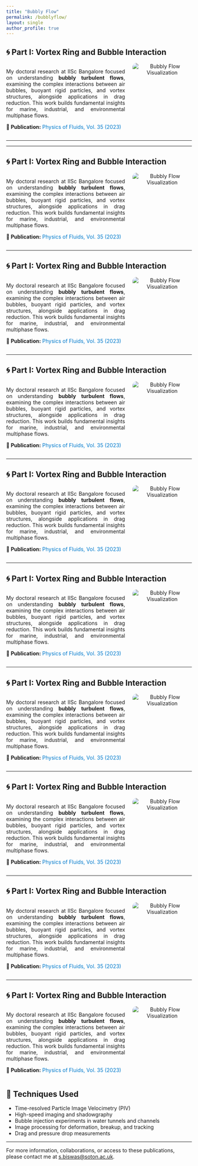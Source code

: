 ```yaml
---
title: "Bubbly Flow"
permalink: /bubblyflow/
layout: single
author_profile: true
---
```


## 🌀 **Part I: Vortex Ring and Bubble Interaction**

<div style="display: flex; align-items: flex-start; gap: 20px;">

<div style="flex: 2; text-align: justify;">

My doctoral research at IISc Bangalore focused on understanding **bubbly turbulent flows**, examining the complex interactions between air bubbles, buoyant rigid particles, and vortex structures, alongside applications in drag reduction. This work builds fundamental insights for marine, industrial, and environmental multiphase flows.

<p style="margin-top:10px;">
<strong>📄 Publication:</strong> 
<a href="https://doi.org/10.1063/5.0160815" target="_blank" style="color:#007acc; text-decoration:none;">
Physics of Fluids, Vol. 35 (2023)
</a>
</p>

</div>

<div style="flex: 1; text-align: center;">

<img src="/assets/images/bubblyflow.png" alt="Bubbly Flow Visualization" style="max-width: 100%; border-radius: 10px;">

</div>

</div>

---


---

## 🌀 **Part I: Vortex Ring and Bubble Interaction**

<div style="display: flex; align-items: flex-start; gap: 20px;">

<div style="flex: 2; text-align: justify;">

My doctoral research at IISc Bangalore focused on understanding **bubbly turbulent flows**, examining the complex interactions between air bubbles, buoyant rigid particles, and vortex structures, alongside applications in drag reduction. This work builds fundamental insights for marine, industrial, and environmental multiphase flows.

<p style="margin-top:10px;">
<strong>📄 Publication:</strong> 
<a href="https://doi.org/10.1063/5.0160815" target="_blank" style="color:#007acc; text-decoration:none;">
Physics of Fluids, Vol. 35 (2023)
</a>
</p>

</div>

<div style="flex: 1; text-align: center;">

<img src="/assets/images/bubblyflow.png" alt="Bubbly Flow Visualization" style="max-width: 100%; border-radius: 10px;">

</div>

</div>

---

## 🌀 **Part I: Vortex Ring and Bubble Interaction**

<div style="display: flex; align-items: flex-start; gap: 20px;">

<div style="flex: 2; text-align: justify;">

My doctoral research at IISc Bangalore focused on understanding **bubbly turbulent flows**, examining the complex interactions between air bubbles, buoyant rigid particles, and vortex structures, alongside applications in drag reduction. This work builds fundamental insights for marine, industrial, and environmental multiphase flows.

<p style="margin-top:10px;">
<strong>📄 Publication:</strong> 
<a href="https://doi.org/10.1063/5.0160815" target="_blank" style="color:#007acc; text-decoration:none;">
Physics of Fluids, Vol. 35 (2023)
</a>
</p>

</div>

<div style="flex: 1; text-align: center;">

<img src="/assets/images/bubblyflow.png" alt="Bubbly Flow Visualization" style="max-width: 100%; border-radius: 10px;">

</div>

</div>

---

## 🌀 **Part I: Vortex Ring and Bubble Interaction**

<div style="display: flex; align-items: flex-start; gap: 20px;">

<div style="flex: 2; text-align: justify;">

My doctoral research at IISc Bangalore focused on understanding **bubbly turbulent flows**, examining the complex interactions between air bubbles, buoyant rigid particles, and vortex structures, alongside applications in drag reduction. This work builds fundamental insights for marine, industrial, and environmental multiphase flows.

<p style="margin-top:10px;">
<strong>📄 Publication:</strong> 
<a href="https://doi.org/10.1063/5.0160815" target="_blank" style="color:#007acc; text-decoration:none;">
Physics of Fluids, Vol. 35 (2023)
</a>
</p>

</div>

<div style="flex: 1; text-align: center;">

<img src="/assets/images/bubblyflow.png" alt="Bubbly Flow Visualization" style="max-width: 100%; border-radius: 10px;">

</div>

</div>


---

## 🌀 **Part I: Vortex Ring and Bubble Interaction**

<div style="display: flex; align-items: flex-start; gap: 20px;">

<div style="flex: 2; text-align: justify;">

My doctoral research at IISc Bangalore focused on understanding **bubbly turbulent flows**, examining the complex interactions between air bubbles, buoyant rigid particles, and vortex structures, alongside applications in drag reduction. This work builds fundamental insights for marine, industrial, and environmental multiphase flows.

<p style="margin-top:10px;">
<strong>📄 Publication:</strong> 
<a href="https://doi.org/10.1063/5.0160815" target="_blank" style="color:#007acc; text-decoration:none;">
Physics of Fluids, Vol. 35 (2023)
</a>
</p>

</div>

<div style="flex: 1; text-align: center;">

<img src="/assets/images/bubblyflow.png" alt="Bubbly Flow Visualization" style="max-width: 100%; border-radius: 10px;">

</div>

</div>


---

## 🌀 **Part I: Vortex Ring and Bubble Interaction**

<div style="display: flex; align-items: flex-start; gap: 20px;">

<div style="flex: 2; text-align: justify;">

My doctoral research at IISc Bangalore focused on understanding **bubbly turbulent flows**, examining the complex interactions between air bubbles, buoyant rigid particles, and vortex structures, alongside applications in drag reduction. This work builds fundamental insights for marine, industrial, and environmental multiphase flows.

<p style="margin-top:10px;">
<strong>📄 Publication:</strong> 
<a href="https://doi.org/10.1063/5.0160815" target="_blank" style="color:#007acc; text-decoration:none;">
Physics of Fluids, Vol. 35 (2023)
</a>
</p>

</div>

<div style="flex: 1; text-align: center;">

<img src="/assets/images/bubblyflow.png" alt="Bubbly Flow Visualization" style="max-width: 100%; border-radius: 10px;">

</div>

</div>


---

## 🌀 **Part I: Vortex Ring and Bubble Interaction**

<div style="display: flex; align-items: flex-start; gap: 20px;">

<div style="flex: 2; text-align: justify;">

My doctoral research at IISc Bangalore focused on understanding **bubbly turbulent flows**, examining the complex interactions between air bubbles, buoyant rigid particles, and vortex structures, alongside applications in drag reduction. This work builds fundamental insights for marine, industrial, and environmental multiphase flows.

<p style="margin-top:10px;">
<strong>📄 Publication:</strong> 
<a href="https://doi.org/10.1063/5.0160815" target="_blank" style="color:#007acc; text-decoration:none;">
Physics of Fluids, Vol. 35 (2023)
</a>
</p>

</div>

<div style="flex: 1; text-align: center;">

<img src="/assets/images/bubblyflow.png" alt="Bubbly Flow Visualization" style="max-width: 100%; border-radius: 10px;">

</div>

</div>


---

## 🌀 **Part I: Vortex Ring and Bubble Interaction**

<div style="display: flex; align-items: flex-start; gap: 20px;">

<div style="flex: 2; text-align: justify;">

My doctoral research at IISc Bangalore focused on understanding **bubbly turbulent flows**, examining the complex interactions between air bubbles, buoyant rigid particles, and vortex structures, alongside applications in drag reduction. This work builds fundamental insights for marine, industrial, and environmental multiphase flows.

<p style="margin-top:10px;">
<strong>📄 Publication:</strong> 
<a href="https://doi.org/10.1063/5.0160815" target="_blank" style="color:#007acc; text-decoration:none;">
Physics of Fluids, Vol. 35 (2023)
</a>
</p>

</div>

<div style="flex: 1; text-align: center;">

<img src="/assets/images/bubblyflow.png" alt="Bubbly Flow Visualization" style="max-width: 100%; border-radius: 10px;">

</div>

</div>


---

## 🌀 **Part I: Vortex Ring and Bubble Interaction**

<div style="display: flex; align-items: flex-start; gap: 20px;">

<div style="flex: 2; text-align: justify;">

My doctoral research at IISc Bangalore focused on understanding **bubbly turbulent flows**, examining the complex interactions between air bubbles, buoyant rigid particles, and vortex structures, alongside applications in drag reduction. This work builds fundamental insights for marine, industrial, and environmental multiphase flows.

<p style="margin-top:10px;">
<strong>📄 Publication:</strong> 
<a href="https://doi.org/10.1063/5.0160815" target="_blank" style="color:#007acc; text-decoration:none;">
Physics of Fluids, Vol. 35 (2023)
</a>
</p>

</div>

<div style="flex: 1; text-align: center;">

<img src="/assets/images/bubblyflow.png" alt="Bubbly Flow Visualization" style="max-width: 100%; border-radius: 10px;">

</div>

</div>


---

## 🌀 **Part I: Vortex Ring and Bubble Interaction**

<div style="display: flex; align-items: flex-start; gap: 20px;">

<div style="flex: 2; text-align: justify;">

My doctoral research at IISc Bangalore focused on understanding **bubbly turbulent flows**, examining the complex interactions between air bubbles, buoyant rigid particles, and vortex structures, alongside applications in drag reduction. This work builds fundamental insights for marine, industrial, and environmental multiphase flows.

<p style="margin-top:10px;">
<strong>📄 Publication:</strong> 
<a href="https://doi.org/10.1063/5.0160815" target="_blank" style="color:#007acc; text-decoration:none;">
Physics of Fluids, Vol. 35 (2023)
</a>
</p>

</div>

<div style="flex: 1; text-align: center;">

<img src="/assets/images/bubblyflow.png" alt="Bubbly Flow Visualization" style="max-width: 100%; border-radius: 10px;">

</div>

</div>







## 🔬 **Techniques Used**

- Time-resolved Particle Image Velocimetry (PIV)
- High-speed imaging and shadowgraphy
- Bubble injection experiments in water tunnels and channels
- Image processing for deformation, breakup, and tracking
- Drag and pressure drop measurements

---


For more information, collaborations, or access to these publications, please contact me at [s.biswas@soton.ac.uk](mailto:s.biswas@soton.ac.uk).





